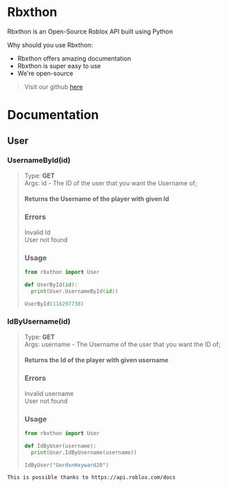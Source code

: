 # Rbxthon

Rbxthon is an Open-Source Roblox API built using Python

Why should you use Rbxthon:
- Rbxthon offers amazing documentation
- Rbxthon is super easy to use
- We're open-source

> Visit our github [here](https://github.com/gordxn/RbxThon)


# Documentation

## User


### UsernameById(id)
> Type: **GET** <br>
> Args: id - The ID of the user that you want the Username of;
> <br>
> #### Returns the Username of the player with given Id <br>
> ### Errors
> Invalid Id <br>
> User not found <br>
> ### Usage
> ```python
> from rbxthon import User
> 
> def UserById(id):
> 	print(User.UsernameById(id))
> 
> UserById(116297738)

### IdByUsername(id)
> Type: **GET** <br>
> Args: username - The Username of the user that you want the ID of;
> <br>
> #### Returns the Id of the player with given username <br>
> ### Errors
> Invalid username <br>
> User not found <br>
> ### Usage
> ```python
> from rbxthon import User
> 
> def IdByUser(username):
> 	print(User.IdByUsername(username))
> 
> IdByUser("GordxnHxyward20")

`This is possible thanks to https://api.roblox.com/docs`
